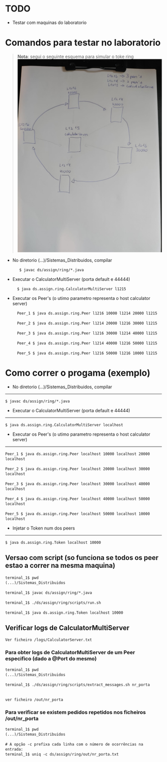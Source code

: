 # TODO
+ Testar com maquinas do laboratorio

# Comandos para testar no laboratorio

>**Nota**: segui o seguinte esquema para simular o toke ring
![alt text](ring_lab_example.jpeg)

+ No diretorio  (...)/Sistemas_Distribuidos, compilar 

         $ javac ds/assign/ring/*.java

+ Executar o CalculatorMultiServer (porta default e 44444)

        $ java ds.assign.ring.CalculatorMultiServer l1215

+ Executar os Peer's (o utimo parametro representa o host calculator server)
        
        Peer_1 $ java ds.assign.ring.Peer l1216 10000 l1214 20000 l1215

        Peer_2 $ java ds.assign.ring.Peer l1214 20000 l1216 30000 l1215

        Peer_3 $ java ds.assign.ring.Peer l1216 30000 l1214 40000 l1215

        Peer_4 $ java ds.assign.ring.Peer l1214 40000 l1216 50000 l1215

        Peer_5 $ java ds.assign.ring.Peer l1216 50000 l1216 10000 l1215


# Como correr o progama (exemplo)

+ No diretorio  (...)/Sistemas_Distribuidos, compilar

****

    $ javac ds/assign/ring/*.java

+ Executar o CalculatorMultiServer (porta default e 44444)

**** 

    $ java ds.assign.ring.CalculatorMultiServer localhost

+ Executar os Peer's (o utimo parametro representa o host calculator server)
                
****   

    Peer_1 $ java ds.assign.ring.Peer localhost 10000 localhost 20000 localhost

    Peer_2 $ java ds.assign.ring.Peer localhost 20000 localhost 30000 localhost

    Peer_3 $ java ds.assign.ring.Peer localhost 30000 localhost 40000 localhost

    Peer_4 $ java ds.assign.ring.Peer localhost 40000 localhost 50000 localhost

    Peer_5 $ java ds.assign.ring.Peer localhost 50000 localhost 10000 localhost

+ Injetar o Token num dos peers 

**** 

    $ java ds.assign.ring.Token localhost 10000 

## Versao com script (so funciona se  todos os peer estao a correr na mesma maquina)

    terminal_1$ pwd 
    (...)/Sistemas_Distribuidos

    terminal_1$ javac ds/assign/ring/*.java  

    terminal_1$ ./ds/assign/ring/scripts/run.sh 

    terminal_1$ java ds.assign.ring.Token localhost 10000


## Verificar logs de CalculatorMultiServer 

    Ver ficheiro /logs/CalculatorServer.txt

### Para obter logs de CalculatorMultiServer de um Peer especifico (dado a @Port do mesmo)

    terminal_1$ pwd 
    (...)/Sistemas_Distribuidos

    terminal_1$ ./ds/assign/ring/scripts/extract_messages.sh nr_porta


    ver ficheiro /out/nr_porta

### Para verificar se existem pedidos repetidos nos ficheiros /out/nr_porta

    terminal_1$ pwd 
    (...)/Sistemas_Distribuidos

    # A opção -c prefixa cada linha com o número de ocorrências na entrada:
    terminal_1$ uniq -c ds/assign/ring/out/nr_porta.txt 